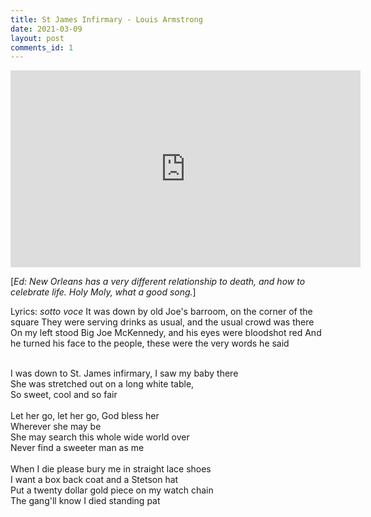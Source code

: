 ```yaml
---
title: St James Infirmary - Louis Armstrong
date: 2021-03-09
layout: post
comments_id: 1
---
```



<iframe width="560" height="315" src="https://www.youtube.com/embed/QzcpUdBw7gs" frameborder="0" allow="accelerometer; autoplay; clipboard-write; encrypted-media; gyroscope; picture-in-picture" allowfullscreen></iframe>


[*Ed: New Orleans has a very different relationship to death, and how to celebrate life. Holy Moly, what a good song.*]


Lyrics:
*sotto voce*
It was down by old Joe's barroom, on the corner of the square
They were serving drinks as usual, and the usual crowd was there
On my left stood Big Joe McKennedy, and his eyes were bloodshot red
And he turned his face to the people, these were the very words he said
<br />
<br />

I was down to St. James infirmary, I saw my baby there<br />
She was stretched out on a long white table,<br />
So sweet, cool and so fair<br />
<br />
Let her go, let her go, God bless her<br />
Wherever she may be<br />
She may search this whole wide world over<br />
Never find a sweeter man as me<br />
<br />
When I die please bury me in straight lace shoes<br />
I want a box back coat and a Stetson hat<br />
Put a twenty dollar gold piece on my watch chain<br />
The gang'll know I died standing pat<br />
